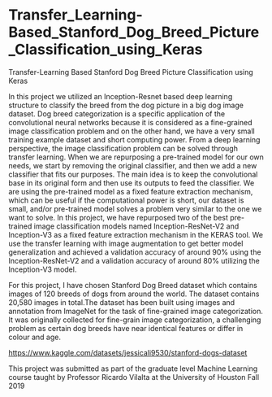 # Transfer_Learning-Based_Stanford_Dog_Breed_Picture_Classification_using_Keras

Transfer-Learning Based Stanford Dog Breed Picture Classification using Keras

In this project we utilized an Inception-Resnet based deep learning structure to classify the breed from the dog picture in a big dog image dataset. Dog breed categorization is a specific application of the convolutional neural networks because it is considered as a fine-grained image classification problem and on the other hand, we have a very small training example dataset and short computing power. From a deep learning perspective, the image classification problem can be solved through transfer learning. When we are repurposing a pre-trained model for our own needs, we start by removing the original classifier, and then we add a new classifier that fits our purposes. The main idea is to keep the convolutional base in its original form and then use its outputs to feed the classifier. We are using the pre-trained model as a fixed feature extraction mechanism, which can be useful if the computational power is short, our dataset is small, and/or pre-trained model solves a problem very similar to the one we want to solve. In this project, we have repurposed two of the best pre-trained image classification models named Inception-ResNet-V2 and Inception-V3 as a fixed feature extraction mechanism in the KERAS tool. We use the transfer learning with image augmentation to get better model generalization and achieved a validation accuracy of around 90% using the Inception-ResNet-V2 and a validation accuracy of around 80% utilizing the Inception-V3 model.

For this project, I have chosen Stanford Dog Breed dataset which contains images of 120 breeds of dogs from around the world. The dataset contains 20,580 images in total.The dataset has been built using images and annotation from ImageNet for the task of fine-grained image categorization. It was originally collected for fine-grain image categorization, a challenging problem as certain dog breeds have near identical features or differ in colour and age.

https://www.kaggle.com/datasets/jessicali9530/stanford-dogs-dataset

This project was submitted as part of the graduate level Machine Learning course taught by Professor Ricardo Vilalta at the University of Houston Fall 2019
